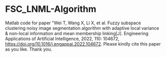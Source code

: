 # FSC_LNML-Algorithm
Matlab code for paper "Wei T, Wang X, Li X, et al. Fuzzy subspace clustering noisy image segmentation algorithm with adaptive local variance & non-local information and mean membership linking[J]. Engineering Applications of Artificial Intelligence, 2022, 110: 104672, https://doi.org/10.1016/j.engappai.2022.104672. Please kindly cite this paper as you like. Thank you.

